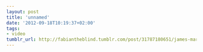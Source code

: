 ```yaml
---
layout: post
title: 'unnamed'
date: '2012-09-18T10:19:37+02:00'
tags:
- video
tumblr_url: http://fabiantheblind.tumblr.com/post/31787180651/james-martin-saz-made-in-ae-with-trapcode
---
```

